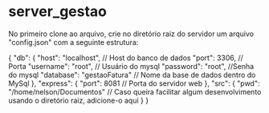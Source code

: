 # server_gestao
No primeiro clone ao arquivo, crie no diretório raiz do servidor um arquivo "config.json" com a seguinte estrutura:

{
    "db": {
        "host": "localhost", // Host do banco de dados
        "port": 3306,		// Porta
        "username": "root",	// Usuário do mysql
        "password": "root",	//Senha do mysql
        "database": "gestaoFatura" // Nome da base de dados dentro do MySql
    },
    "express": {
        "port": 8081	// Porta do servidor web
    },
    "src": {
        "pwd": "/home/nelson/Documentos" // Caso queira facilitar algum desenvolvimento usando o diretório raiz, adicione-o aqui 
    }
}

